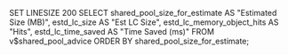 SET LINESIZE 200
SELECT shared_pool_size_for_estimate AS "Estimated Size (MB)",
       estd_lc_size AS "Est LC Size",
       estd_lc_memory_object_hits AS "Hits",
       estd_lc_time_saved AS "Time Saved (ms)"
FROM v$shared_pool_advice
ORDER BY shared_pool_size_for_estimate;
